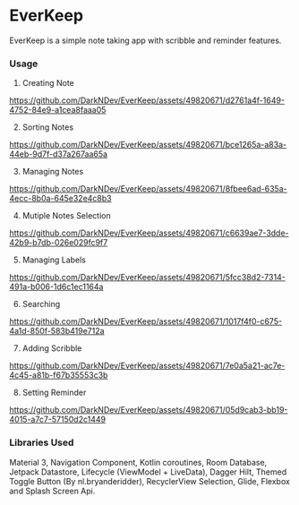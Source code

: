 # EverKeep
EverKeep is a simple note taking app with scribble and reminder features.
### Usage
1. Creating Note

https://github.com/DarkNDev/EverKeep/assets/49820671/d2761a4f-1649-4752-84e9-a1cea8faaa05


2. Sorting Notes

https://github.com/DarkNDev/EverKeep/assets/49820671/bce1265a-a83a-44eb-9d7f-d37a267aa65a


3. Managing Notes

https://github.com/DarkNDev/EverKeep/assets/49820671/8fbee6ad-635a-4ecc-8b0a-645e32e4c8b3


4. Mutiple Notes Selection

https://github.com/DarkNDev/EverKeep/assets/49820671/c6639ae7-3dde-42b9-b7db-026e029fc9f7


5. Managing Labels

https://github.com/DarkNDev/EverKeep/assets/49820671/5fcc38d2-7314-491a-b006-1d6c1ec1164a


6. Searching

https://github.com/DarkNDev/EverKeep/assets/49820671/1017f4f0-c675-4a1d-850f-583b419e712a


7. Adding Scribble

https://github.com/DarkNDev/EverKeep/assets/49820671/7e0a5a21-ac7e-4c45-a81b-f67b35553c3b


8. Setting Reminder

https://github.com/DarkNDev/EverKeep/assets/49820671/05d9cab3-bb19-4015-a7c7-57150d2c1449


### Libraries Used
Material 3, Navigation Component, Kotlin coroutines, Room Database, Jetpack Datastore, Lifecycle (ViewModel + LiveData), Dagger Hilt, Themed Toggle Button (By nl.bryanderidder), RecyclerView Selection, Glide, Flexbox and Splash Screen Api.
